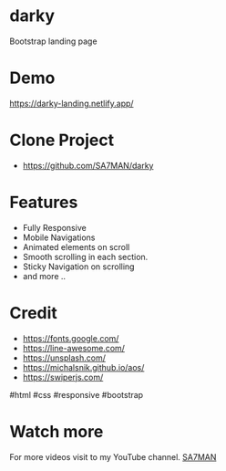 # darky
Bootstrap landing page

# Demo
https://darky-landing.netlify.app/

# Clone Project
- https://github.com/SA7MAN/darky

# Features
- Fully Responsive
- Mobile Navigations
- Animated elements on scroll
- Smooth scrolling in each section.
- Sticky Navigation on scrolling
- and more ..


# Credit
- https://fonts.google.com/
- https://line-awesome.com/
- https://unsplash.com/
- https://michalsnik.github.io/aos/
- https://swiperjs.com/

#html #css #responsive #bootstrap

# Watch more
For more videos visit to my YouTube channel. [SA7MAN](https://www.youtube.com/c/SA7MAN)
